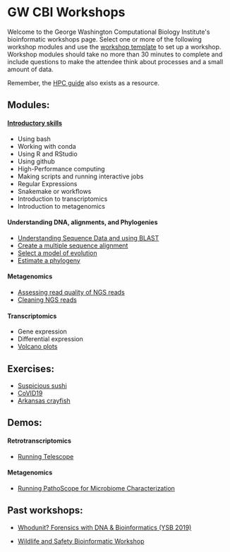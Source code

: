 # GW CBI Workshops
Welcome to the George Washington Computational Biology Institute's bioinformatic workshops page. Select one or more of the following workshop modules and use the [workshop template](workshop_template.md) to set up a workshop. Workshop modules should take no more than 30 minutes to complete and include questions to make the attendee think about processes and a small amount of data.

Remember, the [HPC guide](https://gwcbi.github.io/HPC/) also exists as a resource.

## Modules: 
#### [Introductory skills](https://github.com/gwcbi/Workshops/tree/master/IntroductorySkills)
* Using bash
* Working with conda
* Using R and RStudio
* Using github
* High-Performance computing
* Making scripts and running interactive jobs
* Regular Expressions
* Snakemake or workflows
* Introduction to transcriptomics
* Introduction to metagenomics
#### Understanding DNA, alignments, and Phylogenies
* [Understanding Sequence Data and using BLAST](blast.md)
* [Create a multiple sequence alignment](align.md)
* [Select a model of evolution](modeltest.md)
* [Estimate a phylogeny](phylogeny.md)
#### Metagenomics
* [Assessing read quality of NGS reads](QC.md)
* [Cleaning NGS reads](cleanreads.md)

#### Transcriptomics
* Gene expression
* Differential expression
* [Volcano plots](https://github.com/gwcbi/Workshops/tree/master/Transcriptomics/volcano.md)

## Exercises:
* [Suspicious sushi]()
* [CoVID19](exercises/covid19.md)
* [Arkansas crayfish](exercises/crayfish.md)

## Demos:
#### Retrotranscriptomics
* [Running Telescope](telescope.md)

#### Metagenomics
* [Running PathoScope for Microbiome Characterization](pathoscope.md)


## Past workshops:

* [Whodunit? Forensics with DNA & Bioinformatics (YSB 2019)](whodunit_workshop)

* [Wildlife and Safety Bioinformatic Workshop](wildlife_safety_workshops)
